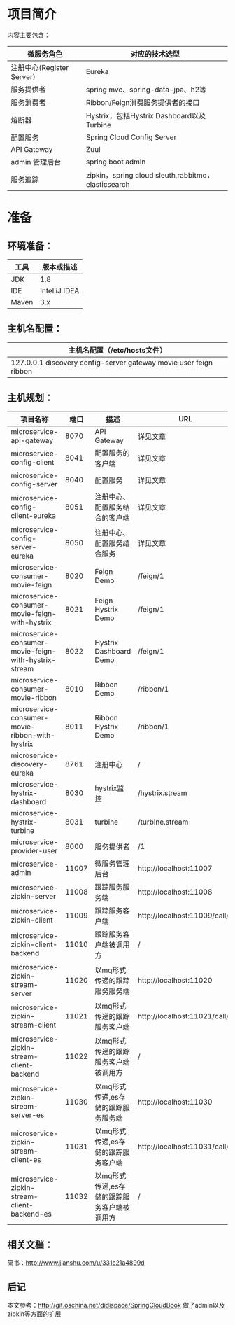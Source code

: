 # 项目简介
内容主要包含：

| 微服务角色                 | 对应的技术选型                              |
| --------------------- | ------------------------------------ |
| 注册中心(Register Server) | Eureka                               |
| 服务提供者                 | spring mvc、spring-data-jpa、h2等       |
| 服务消费者                 | Ribbon/Feign消费服务提供者的接口               |
| 熔断器                   | Hystrix，包括Hystrix Dashboard以及Turbine |
| 配置服务                  | Spring Cloud Config Server           |
| API Gateway           | Zuul                                 |
| admin 管理后台          | spring boot admin|
| 服务追踪                |zipkin，spring cloud sleuth,rabbitmq，elasticsearch|


# 准备

## 环境准备：

| 工具    | 版本或描述                |
| ----- | -------------------- |
| JDK   | 1.8                  |
| IDE   | IntelliJ IDEA |
| Maven | 3.x                  |

## 主机名配置：

| 主机名配置（/etc/hosts文件） |
| ---------------------------------------- |
| 127.0.0.1 discovery config-server gateway movie user feign ribbon |

## 主机规划：

| 项目名称                                     | 端口   | 描述                     | URL             |
| ---------------------------------------- | ---- | ---------------------- | --------------- |
| microservice-api-gateway                 | 8070 | API Gateway            | 详见文章            |
| microservice-config-client               | 8041 | 配置服务的客户端               | 详见文章            |
| microservice-config-server               | 8040 | 配置服务                   | 详见文章            |
| microservice-config-client-eureka        | 8051 | 注册中心、配置服务结合的客户端               | 详见文章            |
| microservice-config-server-eureka        | 8050 | 注册中心、配置服务结合服务                   | 详见文章            |
| microservice-consumer-movie-feign        | 8020 | Feign Demo             | /feign/1        |
| microservice-consumer-movie-feign-with-hystrix | 8021 | Feign Hystrix Demo     | /feign/1        |
| microservice-consumer-movie-feign-with-hystrix-stream | 8022 | Hystrix Dashboard Demo | /feign/1        |
| microservice-consumer-movie-ribbon       | 8010 | Ribbon Demo            | /ribbon/1       |
| microservice-consumer-movie-ribbon-with-hystrix | 8011 | Ribbon Hystrix Demo    | /ribbon/1       |
| microservice-discovery-eureka            | 8761 | 注册中心                   | /               |
| microservice-hystrix-dashboard           | 8030 | hystrix监控              | /hystrix.stream |
| microservice-hystrix-turbine             | 8031 | turbine                | /turbine.stream |
| microservice-provider-user               | 8000 | 服务提供者                  | /1              |
| microservice-admin                       | 11007 | 微服务管理后台                 | http://localhost:11007            |
| microservice-zipkin-server               | 11008 | 跟踪服务服务端                 |  http://localhost:11008             |
| microservice-zipkin-client               | 11009 | 跟踪服务客户端                | http://localhost:11009/call/1            |
| microservice-zipkin-client-backend       | 11010 | 跟踪服务客户端被调用方               | /            |
| microservice-zipkin-stream-server        | 11020 | 以mq形式传递的跟踪服务服务端                | http://localhost:11020               |
| microservice-zipkin-stream-client        | 11021 | 以mq形式传递的跟踪服务客户端                 | http://localhost:11021/call/1            |
| microservice-zipkin-stream-client-backend  | 11022 | 以mq形式传递的跟踪服务客户端被调用方                  | /             |
| microservice-zipkin-stream-server-es        | 11030 | 以mq形式传递,es存储的跟踪服务服务端                | http://localhost:11030               |
| microservice-zipkin-stream-client-es        | 11031 | 以mq形式传递,es存储的跟踪服务客户端                 | http://localhost:11031/call/1            |
| microservice-zipkin-stream-client-backend-es  | 11032 | 以mq形式传递,es存储的跟踪服务客户端被调用方                  | /   

## 相关文档：
简书：http://www.jianshu.com/u/331c21a4899d

## 后记
本文参考：http://git.oschina.net/didispace/SpringCloudBook
做了admin以及zipkin等方面的扩展